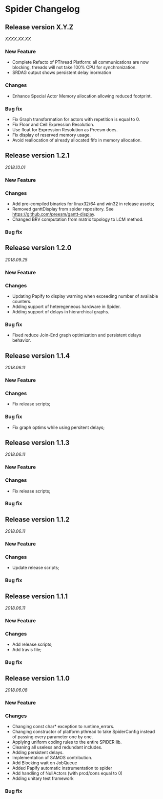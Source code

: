 Spider Changelog
================

## Release version X.Y.Z
*XXXX.XX.XX*

### New Feature
* Complete Refacto of PThread Platform: all communications are now blocking, threads will not take 100% CPU for synchronization.
* SRDAG output shows persistent delay inormation

### Changes
* Enhance Special Actor Memory allocation allowing reduced footprint.

### Bug fix
* Fix Graph transformation for actors with repetition is equal to 0.
* Fix Floor and Ceil Expression Resolution.
* Use float for Expression Resolution as Preesm does.
* Fix display of reserved memory usage.
* Avoid reallocation of already allocated fifo in memory allocation.

## Release version 1.2.1
*2018.10.01*

### New Feature

### Changes
* Add pre-compiled binaries for linux32/64 and win32 in release assets;
* Removed ganttDisplay from spider repository. See https://github.com/preesm/gantt-display. 
* Changed BRV computation from matrix topology to LCM method.

### Bug fix


## Release version 1.2.0
*2018.09.25*

### New Feature

### Changes
* Updating Papify to display warning when exceeding number of available counters.
* Adding support of heteregeneous hardware in Spider.
* Adding support of delays in hierarchical graphs.

### Bug fix
* Fixed reduce Join-End graph optimization and persistent delays behavior.

## Release version 1.1.4
*2018.06.11*

### New Feature

### Changes
* Fix release scripts;

### Bug fix
* Fix graph optims while using persitent delays;


## Release version 1.1.3
*2018.06.11*

### New Feature

### Changes
* Fix release scripts;

### Bug fix


## Release version 1.1.2
*2018.06.11*

### New Feature

### Changes
* Update release scripts;

### Bug fix


## Release version 1.1.1
*2018.06.11*

### New Feature

### Changes
* Add release scripts;
* Add travis file;

### Bug fix

## Release version 1.1.0
*2018.06.08*

### New Feature

### Changes
* Changing const char* exception to runtime_errors.
* Changing constructor of platform pthread to take SpiderConfig instead of passing every parameter one by one.
* Applying uniform coding rules to the entire SPiDER lib.
* Cleaning all useless and redundant includes.
* Adding persistent delays.
* Implementation of SAMOS contribution.
* Add Blocking wait on JobQueue
* Added Papify automatic instrumentation to spider
* Add handling of NullActors (with prod/cons equal to 0)
* Adding unitary test framework

### Bug fix
